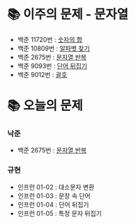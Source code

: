 # 📚 이주의 문제 - 문자열
- 백준 11720번 : [숫자의 합](https://www.acmicpc.net/problem/11720)
- 백준 10809번 : [알파벳 찾기](https://www.acmicpc.net/problem/10809)
- 백준 2675번 : [문자열 반복](https://www.acmicpc.net/problem/2675)
- 백준 9093번 : [단어 뒤집기](https://www.acmicpc.net/problem/9093)
- 백준 9012번 : [괄호](https://www.acmicpc.net/problem/9012)

# 📚 오늘의 문제
### 낙준
- 백준 2675번 : [문자열 반복](https://www.acmicpc.net/problem/2675)
### 규현
- 인프런 01-02 : 대소문자 변환
- 인프런 01-03 : 문장 속 단어
- 인프런 01-04 : 단어 뒤집기
- 인프런 01-05 : 특정 문자 뒤집기
